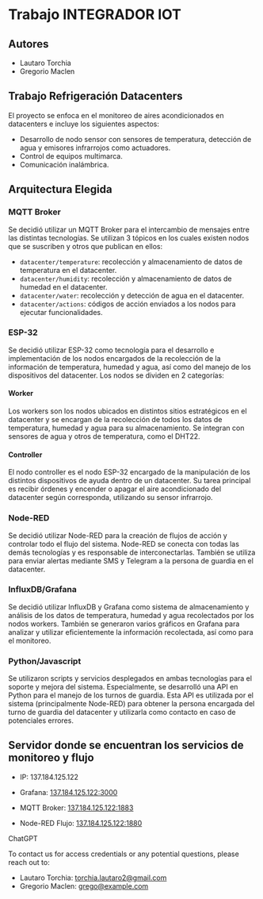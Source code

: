 # Trabajo INTEGRADOR IOT

## Autores
- Lautaro Torchia
- Gregorio Maclen

## Trabajo Refrigeración Datacenters
El proyecto se enfoca en el monitoreo de aires acondicionados en datacenters e incluye los siguientes aspectos:

- Desarrollo de nodo sensor con sensores de temperatura, detección de agua y emisores infrarrojos como actuadores.
- Control de equipos multimarca.
- Comunicación inalámbrica.

## Arquitectura Elegida

### MQTT Broker
Se decidió utilizar un MQTT Broker para el intercambio de mensajes entre las distintas tecnologías. Se utilizan 3 tópicos en los cuales existen nodos que se suscriben y otros que publican en ellos:

- `datacenter/temperature`: recolección y almacenamiento de datos de temperatura en el datacenter.
- `datacenter/humidity`: recolección y almacenamiento de datos de humedad en el datacenter.
- `datacenter/water`: recolección y detección de agua en el datacenter.
- `datacenter/actions`: códigos de acción enviados a los nodos para ejecutar funcionalidades.

### ESP-32
Se decidió utilizar ESP-32 como tecnología para el desarrollo e implementación de los nodos encargados de la recolección de la información de temperatura, humedad y agua, así como del manejo de los dispositivos del datacenter. Los nodos se dividen en 2 categorías:

#### Worker
Los workers son los nodos ubicados en distintos sitios estratégicos en el datacenter y se encargan de la recolección de todos los datos de temperatura, humedad y agua para su almacenamiento. Se integran con sensores de agua y otros de temperatura, como el DHT22.

#### Controller
El nodo controller es el nodo ESP-32 encargado de la manipulación de los distintos dispositivos de ayuda dentro de un datacenter. Su tarea principal es recibir órdenes y encender o apagar el aire acondicionado del datacenter según corresponda, utilizando su sensor infrarrojo.

### Node-RED
Se decidió utilizar Node-RED para la creación de flujos de acción y controlar todo el flujo del sistema. Node-RED se conecta con todas las demás tecnologías y es responsable de interconectarlas. También se utiliza para enviar alertas mediante SMS y Telegram a la persona de guardia en el datacenter.

### InfluxDB/Grafana
Se decidió utilizar InfluxDB y Grafana como sistema de almacenamiento y análisis de los datos de temperatura, humedad y agua recolectados por los nodos workers. También se generaron varios gráficos en Grafana para analizar y utilizar eficientemente la información recolectada, así como para el monitoreo.

### Python/Javascript
Se utilizaron scripts y servicios desplegados en ambas tecnologías para el soporte y mejora del sistema. Especialmente, se desarrolló una API en Python para el manejo de los turnos de guardia. Esta API es utilizada por el sistema (principalmente Node-RED) para obtener la persona encargada del turno de guardia del datacenter y utilizarla como contacto en caso de potenciales errores.

## Servidor donde se encuentran los servicios de monitoreo y flujo
- IP: 137.184.125.122

- Grafana: [137.184.125.122:3000](http://137.184.125.122:3000)
- MQTT Broker: [137.184.125.122:1883](mqtt://137.184.125.122:1883)
- Node-RED Flujo: [137.184.125.122:1880](http://137.184.125.122:1880)

ChatGPT

To contact us for access credentials or any potential questions, please reach out to:

- Lautaro Torchia: torchia.lautaro2@gmail.com
- Gregorio Maclen: grego@example.com

